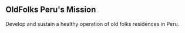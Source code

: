 ## OldFolks Peru's Mission

Develop and sustain a healthy operation of old folks residences in Peru.

